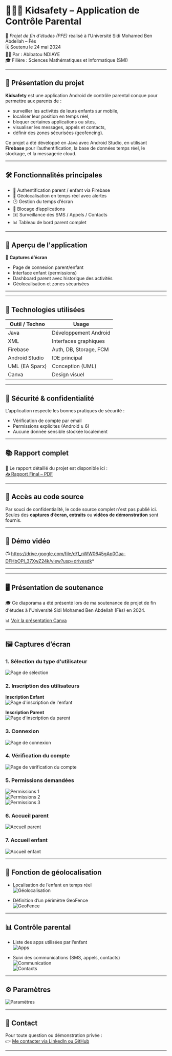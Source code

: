 # 👨‍👩‍👧 Kidsafety – Application de Contrôle Parental

📱 *Projet de fin d'études (PFE)* réalisé à l’Université Sidi Mohamed Ben Abdellah – Fès  
🗓️ Soutenu le 24 mai 2024  
👩‍💻 Par : Abibatou NDIAYE  
🎓 Filière : Sciences Mathématiques et Informatique (SMI)

---

## 🌟 Présentation du projet

**Kidsafety** est une application Android de contrôle parental conçue pour permettre aux parents de :
- surveiller les activités de leurs enfants sur mobile,
- localiser leur position en temps réel,
- bloquer certaines applications ou sites,
- visualiser les messages, appels et contacts,
- définir des zones sécurisées (geofencing).

Ce projet a été développé en Java avec Android Studio, en utilisant **Firebase** pour l’authentification, la base de données temps réel, le stockage, et la messagerie cloud.

---

## 🛠 Fonctionnalités principales

- 🔐 Authentification parent / enfant via Firebase
- 📍 Géolocalisation en temps réel avec alertes
- 🕒 Gestion du temps d’écran
- 🚫 Blocage d’applications
- ✉️ Surveillance des SMS / Appels / Contacts
- 📊 Tableau de bord parent complet

---

## 🧪 Aperçu de l'application

📸 **Captures d’écran**  

- Page de connexion parent/enfant  
- Interface enfant (permissions)  
- Dashboard parent avec historique des activités  
- Géolocalisation et zones sécurisées

---


---

## 🔧 Technologies utilisées

| Outil / Techno     | Usage                         |
|--------------------|-------------------------------|
| Java               | Développement Android         |
| XML                | Interfaces graphiques          |
| Firebase           | Auth, DB, Storage, FCM         |
| Android Studio     | IDE principal                 |
| UML (EA Sparx)     | Conception (UML)              |
| Canva              | Design visuel                 |

---

## 🔐 Sécurité & confidentialité

L’application respecte les bonnes pratiques de sécurité :
- Vérification de compte par email
- Permissions explicites (Android ≥ 6)
- Aucune donnée sensible stockée localement

---

## 📚 Rapport complet

📄 Le rapport détaillé du projet est disponible ici :  
[📥 Rapport Final – PDF](./Rapport_VFinal.pdf)

---

## 🚫 Accès au code source

Par souci de confidentialité, le code source complet n'est pas publié ici.  
Seules des **captures d’écran, extraits** ou **vidéos de démonstration** sont fournis.

---

## 🎥 Démo vidéo

📺 https://drive.google.com/file/d/1_nWW0645gAp0Gaa-DFHbOPI_37XwZ24k/view?usp=drivesdk*  


---
---

## 🖥 Présentation de soutenance

🎓 Ce diaporama a été présenté lors de ma soutenance de projet de fin d'études à l'Université Sidi Mohamed Ben Abdellah (Fès) en 2024.

📊 [Voir la présentation Canva](https://www.canva.com/design/DAGGB6xmZws/x1sjdmZPm0v7W9HvLr0VTg/view?utm_content=DAGGB6xmZws&utm_campaign=designshare&utm_medium=link&utm_source=edito)

---


## 🖼️ Captures d’écran

### 1. Sélection du type d'utilisateur
![Page de sélection](assets/Page%20de%20selection.png)

### 2. Inscription des utilisateurs
**Inscription Enfant**  
![Page d'inscription de l'enfant](assets/Page%20d'inscription%20de%20l'enfant.png)

**Inscription Parent**  
![Page d'inscription du parent](assets/Page%20d'inscription%20du%20parent.png)

### 3. Connexion
![Page de connexion](assets/Page%20de%20connexion.png)

### 4. Vérification du compte
![Page de vérification du compte](assets/Page%20de%20verification%20du%20compte.png)

### 5. Permissions demandées
![Permissions 1](assets/permission1.png)  
![Permissions 2](assets/Permission2.png)  
![Permissions 3](assets/Permission3.png)

### 6. Accueil parent
![Accueil parent](assets/Page%20d'accueil%20du%20parent.png)

### 7. Accueil enfant
![Accueil enfant](assets/Page%20d'accueil%20sur%20le%20telephone%20de%20l'enfant.png)

---

## 📍 Fonction de géolocalisation

- Localisation de l’enfant en temps réel  
![Géolocalisation](assets/geolocalisation.png)

- Définition d’un périmètre GeoFence  
![GeoFence](assets/Definition%20de%20Geofence.png)

---

## 📊 Contrôle parental

- Liste des apps utilisées par l’enfant  
![Apps](assets/liste%20des%20app%20de%20l'enfant.png)

- Suivi des communications (SMS, appels, contacts)  
![Communication](assets/partie%20communication.png)  
![Contacts](assets/Contacts%20de%20l'enfant.png)

---

## ⚙️ Paramètres
![Paramètres](assets/Settings.png)

---

## 📩 Contact

Pour toute question ou démonstration privée :  
👉 [Me contacter via LinkedIn ou GitHub](https://github.com/abiibatouu)

---



